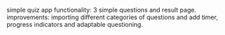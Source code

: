 simple quiz app
functionality: 3 simple questions and result page.
improvements: importing different categories of questions and add timer, progress indicators and adaptable questioning.
